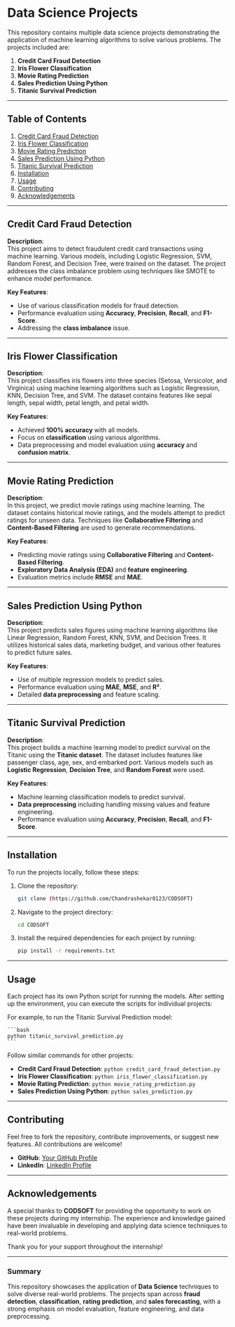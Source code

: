 # Data Science Projects

This repository contains multiple data science projects demonstrating the application of machine learning algorithms to solve various problems. The projects included are:

1. **Credit Card Fraud Detection**
2. **Iris Flower Classification**
3. **Movie Rating Prediction**
4. **Sales Prediction Using Python**
5. **Titanic Survival Prediction**

---

## **Table of Contents**

1. [Credit Card Fraud Detection](#credit-card-fraud-detection)
2. [Iris Flower Classification](#iris-flower-classification)
3. [Movie Rating Prediction](#movie-rating-prediction)
4. [Sales Prediction Using Python](#sales-prediction-using-python)
5. [Titanic Survival Prediction](#titanic-survival-prediction)
6. [Installation](#installation)
7. [Usage](#usage)
8. [Contributing](#contributing)
9. [Acknowledgements](#acknowledgements)

---

## **Credit Card Fraud Detection**

**Description**:  
This project aims to detect fraudulent credit card transactions using machine learning. Various models, including Logistic Regression, SVM, Random Forest, and Decision Tree, were trained on the dataset. The project addresses the class imbalance problem using techniques like SMOTE to enhance model performance.

**Key Features**:
- Use of various classification models for fraud detection.
- Performance evaluation using **Accuracy**, **Precision**, **Recall**, and **F1-Score**.
- Addressing the **class imbalance** issue.

---

## **Iris Flower Classification**

**Description**:  
This project classifies iris flowers into three species (Setosa, Versicolor, and Virginica) using machine learning algorithms such as Logistic Regression, KNN, Decision Tree, and SVM. The dataset contains features like sepal length, sepal width, petal length, and petal width.

**Key Features**:
- Achieved **100% accuracy** with all models.
- Focus on **classification** using various algorithms.
- Data preprocessing and model evaluation using **accuracy** and **confusion matrix**.

---

## **Movie Rating Prediction**

**Description**:  
In this project, we predict movie ratings using machine learning. The dataset contains historical movie ratings, and the models attempt to predict ratings for unseen data. Techniques like **Collaborative Filtering** and **Content-Based Filtering** are used to generate recommendations.

**Key Features**:
- Predicting movie ratings using **Collaborative Filtering** and **Content-Based Filtering**.
- **Exploratory Data Analysis (EDA)** and **feature engineering**.
- Evaluation metrics include **RMSE** and **MAE**.

---

## **Sales Prediction Using Python**

**Description**:  
This project predicts sales figures using machine learning algorithms like Linear Regression, Random Forest, KNN, SVM, and Decision Trees. It utilizes historical sales data, marketing budget, and various other features to predict future sales.

**Key Features**:
- Use of multiple regression models to predict sales.
- Performance evaluation using **MAE**, **MSE**, and **R²**.
- Detailed **data preprocessing** and feature scaling.

---

## **Titanic Survival Prediction**

**Description**:  
This project builds a machine learning model to predict survival on the Titanic using the **Titanic dataset**. The dataset includes features like passenger class, age, sex, and embarked port. Various models such as **Logistic Regression**, **Decision Tree**, and **Random Forest** were used.

**Key Features**:
- Machine learning classification models to predict survival.
- **Data preprocessing** including handling missing values and feature engineering.
- Performance evaluation using **Accuracy**, **Precision**, **Recall**, and **F1-Score**.

---

## **Installation**

To run the projects locally, follow these steps:

1. Clone the repository:

    ```bash
    git clone (https://github.com/Chandrashekar0123/CODSOFT)
    ```

2. Navigate to the project directory:

    ```bash
    cd CODSOFT
    ```

3. Install the required dependencies for each project by running:

    ```bash
    pip install -r requirements.txt
    ```

---

## **Usage**

Each project has its own Python script for running the models. After setting up the environment, you can execute the scripts for individual projects:

For example, to run the Titanic Survival Prediction model:

    ```bash
    python titanic_survival_prediction.py
    ```

Follow similar commands for other projects:

- **Credit Card Fraud Detection**: `python credit_card_fraud_detection.py`
- **Iris Flower Classification**: `python iris_flower_classification.py`
- **Movie Rating Prediction**: `python movie_rating_prediction.py`
- **Sales Prediction Using Python**: `python sales_prediction.py`

---

## **Contributing**

Feel free to fork the repository, contribute improvements, or suggest new features. All contributions are welcome!

- **GitHub**: [Your GitHub Profile]((https://github.com/Chandrashekar0123))
- **LinkedIn**: [LinkedIn Profile](https://www.linkedin.com/in/k-chandra-shekar-reddy-344793287/)

---


## **Acknowledgements**

A special thanks to **CODSOFT** for providing the opportunity to work on these projects during my internship. The experience and knowledge gained have been invaluable in developing and applying data science techniques to real-world problems. 

Thank you for your support throughout the internship!

---

### **Summary**

This repository showcases the application of **Data Science** techniques to solve diverse real-world problems. The projects span across **fraud detection**, **classification**, **rating prediction**, and **sales forecasting**, with a strong emphasis on model evaluation, feature engineering, and data preprocessing.
